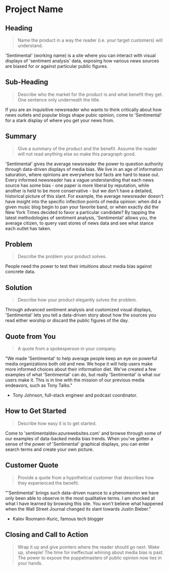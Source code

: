 # Project Name #

<!-- 
> This material was originally posted [here](http://www.quora.com/What-is-Amazons-approach-to-product-development-and-product-management). It is reproduced here for posterities sake.

There is an approach called "working backwards" that is widely used at Amazon. They work backwards from the customer, rather than starting with an idea for a product and trying to bolt customers onto it. While working backwards can be applied to any specific product decision, using this approach is especially important when developing new products or features.

For new initiatives a product manager typically starts by writing an internal press release announcing the finished product. The target audience for the press release is the new/updated product's customers, which can be retail customers or internal users of a tool or technology. Internal press releases are centered around the customer problem, how current solutions (internal or external) fail, and how the new product will blow away existing solutions.

If the benefits listed don't sound very interesting or exciting to customers, then perhaps they're not (and shouldn't be built). Instead, the product manager should keep iterating on the press release until they've come up with benefits that actually sound like benefits. Iterating on a press release is a lot less expensive than iterating on the product itself (and quicker!).

If the press release is more than a page and a half, it is probably too long. Keep it simple. 3-4 sentences for most paragraphs. Cut out the fat. Don't make it into a spec. You can accompany the press release with a FAQ that answers all of the other business or execution questions so the press release can stay focused on what the customer gets. My rule of thumb is that if the press release is hard to write, then the product is probably going to suck. Keep working at it until the outline for each paragraph flows. 

Oh, and I also like to write press-releases in what I call "Oprah-speak" for mainstream consumer products. Imagine you're sitting on Oprah's couch and have just explained the product to her, and then you listen as she explains it to her audience. That's "Oprah-speak", not "Geek-speak".

Once the project moves into development, the press release can be used as a touchstone; a guiding light. The product team can ask themselves, "Are we building what is in the press release?" If they find they're spending time building things that aren't in the press release (overbuilding), they need to ask themselves why. This keeps product development focused on achieving the customer benefits and not building extraneous stuff that takes longer to build, takes resources to maintain, and doesn't provide real customer benefit (at least not enough to warrant inclusion in the press release).
 -->
 
## Heading ##
  > Name the product in a way the reader (i.e. your target customers) will understand.

  'Sentimental' (working name) is a site where you can interact with visual displays of 'sentiment analysis' data, exposing how various news sources are biased for or against particular public figures.

## Sub-Heading ##
  > Describe who the market for the product is and what benefit they get. One sentence only underneath the title.

  If you are an inquisitive newsreader who wants to think critically about how news outlets and popular blogs shape pubic opinion, come to 'Sentimental' for a stark display of where you get your news from.

## Summary ##
  > Give a summary of the product and the benefit. Assume the reader will not read anything else so make this paragraph good.

   'Sentimental' gives the average newsreader the power to question authority through data-driven displays of media bias. We live in an age of information saturation, where opinions are everywhere but facts are hard to tease out. Every informed newsreader has a vague understanding that each news source has some bias - one paper is more liberal by reputation, while another is held to be more conservative - but we don't have a detailed, historical picture of this slant. For example, the average newsreader doesn't have insight into the specific inflection points of media opinion: when did a given music blog begin to pan your favorite band, or when exactly did the New York Times decided to favor a particular candidate? By tapping the latest methodologies of sentiment analysis, 'Sentimental' allows you, the average citizen, to query vast stores of news data and see what stance each outlet has taken.


## Problem ##
  > Describe the problem your product solves.
 
  People need the power to test their intuitions about media bias against concrete data.

## Solution ##
  > Describe how your product elegantly solves the problem.

  Through advanced sentiment analysis and customized visual displays, 'Sentimental' lets you tell a data-driven story about how the sources you read either worship or discard the public figures of the day.

## Quote from You ##
  > A quote from a spokesperson in your company.

  "We made 'Sentimental' to help average people keep an eye on powerful media organizations both old and new. We hope it will help users make more informed choices about their information diet. We've created a few examples of what 'Sentimental' can do, but really 'Sentimental' is what our users make it. This is in line with the mission of our previous media endeavors, such as Tony Talks."
  - Tony Johnson, full-stack engineer and podcast coordinator.

## How to Get Started ##
  > Describe how easy it is to get started.

  Come to 'sentimentaldev.azurewebsites.com' and browse through some of our examples of data-backed media bias trends. When you've gotten a sense of the power of 'Sentimental' graphical displays, you can enter search terms and create your own picture.

## Customer Quote ##
  > Provide a quote from a hypothetical customer that describes how they experienced the benefit.

  "'Sentimental' brings such data-driven nuance to a phenomenon we have only been able to observe in the most qualitative terms. I am shocked at what I have learned by browsing this site. You won't believe what happened when the Wall Street Journal changed its slant towards Justin Bieber."
  - Kalev Roomann-Kuric, famous tech blogger

## Closing and Call to Action ##
  > Wrap it up and give pointers where the reader should go next.
  Wake up, sheeple! The time for ineffectual whining about media bias is past. The power to expose the puppetmasters of public opinion now lies in your hands.

